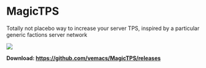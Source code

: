 # MagicTPS
Totally not placebo way to increase your server TPS, inspired by a particular generic factions server network

![](http://i.imgur.com/CZcrBdO.png)

**Download: https://github.com/vemacs/MagicTPS/releases**
